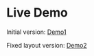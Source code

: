 # Live Demo
Initial version: [Demo1](https://navenoc13.github.io/non-shaking-layout/index.html)

Fixed layout version: [Demo2](https://navenoc13.github.io/non-shaking-layout/index.html?fixed)
